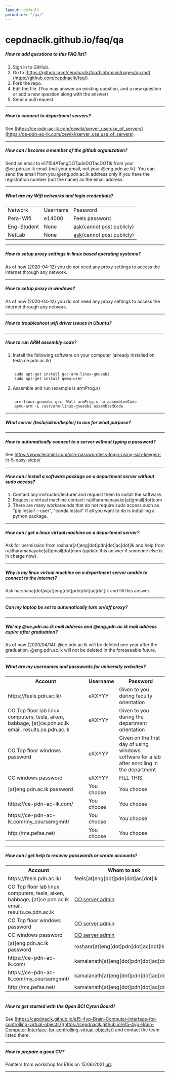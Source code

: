```yaml
---
layout: default
permalink: "/qa/"
---
```


# cepdnaclk.github.io/faq/qa

##### How to add questions to this FAQ list?
1. Sign in to GitHub.
2. Go to [https://github.com/cepdnaclk/faq/blob/main/pages/qa.md](https://github.com/cepdnaclk/faq/)
3. Fork the repo.
4. Edit the file. (You may answer an existing question, and a new question or add a new question along with the answer)
5. Send a pull request.

---

##### How to connect to department servers?
See [https://ce-pdn-ac-lk.com/cewiki/server_use:use_of_servers](https://ce-pdn-ac-lk.com/cewiki/server_use:use_of_servers)

---

##### How can I become a member of the github organization?
Send an email to e17154ATengDOTpdnDOTacDOTlk from your @ce.pdn.ac.lk email (not your gmail, not your @eng.pdn.ac.lk). You can send the email from you @eng.pdn.ac.lk address only if you have the registration number (not the name) as the email address.

---

##### What are my Wifi networks and login credentials?
<table class="table table-bordered">
    <tr><td>Network</td><td>Username</td><td>Password</td></tr>
    <tr><td>Pera-Wifi</td><td>e14000</td><td>Feels password</td></tr>
    <tr><td>Eng-Student</td><td>None</td><td><a href="https://cepdnaclk.github.io/servers/admin/">ask</a>(cannot post publicly)</td></tr>
    <tr><td>NetLab</td><td>None</td><td><a href="https://cepdnaclk.github.io/servers/admin/">ask</a>(cannot post publicly)</td></tr>
</table>

---

##### How to setup proxy settings in linux based operating systems?
As of now (2020-04-12) you do not need any proxy settings to access the internet through any network.

---

##### How to setup proxy in windows?
As of now (2020-04-12) you do not need any proxy settings to access the internet through any network.

---

##### How to troubleshoot wifi driver issues in Ubuntu?

---

##### How to run ARM assembly code?

1. Install the following software on your computer (already installed on tesla.ce.pdn.ac.lk)
<pre><code>
    sudo apt-get install gcc-arm-linux-gnueabi
    sudo apt-get install qemu-user
</code></pre>

2. Assemble and run (example is armProg.s)
<pre><code>
    arm-linux-gnueabi-gcc -Wall armProg.s -o assembledCode
    qemu-arm -L /usr/arm-linux-gnueabi assembledCode
</code></pre>

---

##### What server (tesla/aiken/kepler) to use for what purpose?

---

##### How to automatically connect to a server without typing a password?
See https://www.tecmint.com/ssh-passwordless-login-using-ssh-keygen-in-5-easy-steps/

---

##### How can I install a software package on a department server without sudo access?

1. Contact any instructor/lecturer and request them to install the software.
2. Request a virtual machine contact: rajitharamanayake[at]gmail[dot]com
3. There are many workarounds that do not require sudo access such as "pip install --user", "conda install" if all you want to do is indtalling a python package.

---

##### How can I get a linux virtual machine on a department server?

Ask for permission from roshanr[at]eng[dot]pdn[dot]ac[dot]lk and help from rajitharamanayake[at]gmail[dot]com (update this answer if someone else is in charge now).

---

##### Why is my linux virtual machine on a department server unable to connect to the internet?

Ask harshana[dot]w[at]eng[dot]pdn[dot]ac[dot]lk and fill this answer.

---



##### Can my laptop be set to automatically turn on/off proxy?


---

##### Will my @ce.pdn.ac.lk mail address and @eng.pdn.ac.lk mail address expire after graduation?

As of now (2020/04/14): @ce.pdn.ac.lk will be deleted one year after the graduation. @eng.pdn.ac.lk will not be deleted in the foreseeable future.

---

##### What are my usernames and passwords for university websites?

<table class="table table-bordered">
<tr><th>Account</th><th>Username</th><th>Password</th></tr>
    <tr>
        <td>https://feels.pdn.ac.lk/</td>
        <td>eXXYYY</td>
        <td>Given to you during faculty orientation</td>
    </tr>
<tr><td>CO Top floor lab linux computers, tesla, aiken, babbage, [at]ce.pdn.ac.lk email, results.ce.pdn.ac.lk</td><td>eXXYYY</td><td>Given to you during the department orientation</td></tr>
<tr><td>CO Top floor windows password</td><td>eXXYYY</td><td>Given on the first day of using windows software for a lab after enrolling in the department</td></tr>
<tr><td>CC windows password</td><td>eXXYYY</td><td>FILL THIS</td></tr>
<tr> <td>[at]eng.pdn.ac.lk password</td><td>You choose</td><td>You choose</td></tr>
<tr><td>https://ce-pdn-ac-lk.com/</td><td>You choose</td><td>You choose</td></tr>
<tr><td>https://ce-pdn-ac-lk.com/my_coursemgmnt/</td><td>You choose</td><td>You choose</td></tr>
<tr><td>http://me.pefaa.net/</td><td>You choose</td><td>You choose</td></tr>
</table>

---

##### How can I get help to recover passwords or create accounts?

<table class="table table-bordered">
<tr><th>Account</th><th>Whom to ask</th></tr>
<tr><td>https://feels.pdn.ac.lk/</td><td>feels[at]eng[dot]pdn[dot]ac[dot]lk</td></tr>
<tr><td>CO Top floor lab linux computers, tesla, aiken, babbage, [at]ce.pdn.ac.lk email, results.ce.pdn.ac.lk</td><td><a href="https://cepdnaclk.github.io/servers/admin/">CO server admin</a></td></tr>
<tr><td>CO Top floor windows password</td><td><a href="https://cepdnaclk.github.io/servers/admin/">CO server admin</a></td></tr>
<tr><td>CC windows password</td><td><a href="https://cepdnaclk.github.io/servers/admin/">CO server admin</a></td></tr>
<tr><td>[at]eng.pdn.ac.lk password</td><td>roshanr[at]eng[dot]pdn[dot]ac[dot]lk</td></tr>
<tr><td>https://ce-pdn-ac-lk.com/</td><td>kamalanath[at]eng[dot]pdn[dot]ac[dot]lk</td></tr>
<tr><td>https://ce-pdn-ac-lk.com/my_coursemgmnt/</td><td>kamalanath[at]eng[dot]pdn[dot]ac[dot]lk</td></tr>
<tr><td>http://me.pefaa.net/</td><td>kamalanath[at]eng[dot]pdn[dot]ac[dot]lk</td></tr>
</table>

---

##### How to get started with the Open BCI Cyton Board?

See [https://cepdnaclk.github.io/e15-4yp-Brain-Computer-Interface-for-controlling-virtual-objects/](https://cepdnaclk.github.io/e15-4yp-Brain-Computer-Interface-for-controlling-virtual-objects/) and contact the team listed there.

---


##### How to prepare a good CV?

Pointers from workshop for E16s on 15/06/2021 [url](https://docs.google.com/document/d/1kGc2ksuyw97ns5VA4npvq_qi52ud6HbZutMcLezhqBM/edit).


---
